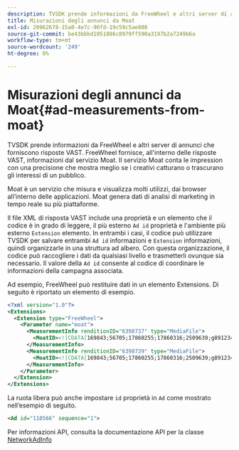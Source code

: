 ```yaml
---
description: TVSDK prende informazioni da FreeWheel e altri server di annunci che forniscono risposte VAST. FreeWheel fornisce, all'interno delle risposte VAST, informazioni dal servizio Moat. Il servizio Moat conta le impression con una precisione che mostra meglio se i creativi catturano o trascurano gli interessi di un pubblico.
title: Misurazioni degli annunci da Moat
exl-id: 20962678-15a0-4e7c-96fd-19c59c5ae008
source-git-commit: be43bbbd1051886c8979ff590a3197b2a7249b6a
workflow-type: tm+mt
source-wordcount: '249'
ht-degree: 0%

---
```


# Misurazioni degli annunci da Moat{#ad-measurements-from-moat}

TVSDK prende informazioni da FreeWheel e altri server di annunci che forniscono risposte VAST. FreeWheel fornisce, all&#39;interno delle risposte VAST, informazioni dal servizio Moat. Il servizio Moat conta le impression con una precisione che mostra meglio se i creativi catturano o trascurano gli interessi di un pubblico.

Moat è un servizio che misura e visualizza molti utilizzi, dai browser all’interno delle applicazioni. Moat genera dati di analisi di marketing in tempo reale su più piattaforme.

Il file XML di risposta VAST include una proprietà e un elemento che il codice è in grado di leggere, il più esterno `Ad id` proprietà e l&#39;ambiente più esterno `Extension` elemento. In entrambi i casi, il codice può utilizzare TVSDK per salvare entrambi `Ad id` informazioni e `Extension` informazioni, quindi organizzarle in una struttura ad albero. Con questa organizzazione, il codice può raccogliere i dati da qualsiasi livello e trasmetterli ovunque sia necessario. Il valore della `Ad id` consente al codice di coordinare le informazioni della campagna associata.

Ad esempio, FreeWheel può restituire dati in un elemento Extensions. Di seguito è riportato un elemento di esempio.

```xml
<?xml version="1.0"?> 
<Extensions> 
  <Extension type="FreeWheel"> 
    <Parameter name="moat"> 
      <MeasurementInfo renditionID="6398737" type="MediaFile"> 
        <MoatID><![CDATA[169843;56705;17860255;17860316;2509639;g8912342;103311138;g436558;530633]]></MoatID> 
      </MeasurementInfo> 
      <MeasurementInfo renditionID="6398739" type="MediaFile"> 
        <MoatID><![CDATA[169843;56705;17860255;17860316;2509639;g8912342;103311138;g436558;530633]]></MoatID> 
      </MeasurementInfo> 
    </Parameter> 
  </Extension> 
</Extensions> 
```

La ruota libera può anche impostare `id` proprietà in `Ad` come mostrato nell’esempio di seguito.

```xml
<Ad id="118566" sequence="1">
```

Per informazioni API, consulta la documentazione API per la classe [NetworkAdInfo](https://help.adobe.com/en_US/primetime/api/psdk/javadoc_2.7/)
